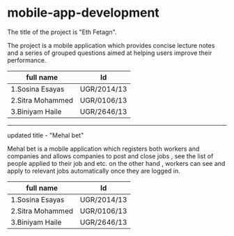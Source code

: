 # mobile-app-development
The title of the project is "Eth Fetagn".

The project is a mobile application which provides concise lecture notes and a series of grouped questions aimed at helping users improve their performance.


full name       | Id
--------------- |----------
1.Sosina Esayas | UGR/2014/13
2.Sitra Mohammed|UGR/0106/13
3.Biniyam Haile  |UGR/2646/13 

-------------------------------------------------------
updated title - "Mehal bet"

Mehal bet is a mobile application which registers both workers and companies and allows companies to post and close jobs , see the list of people applied to their job and etc. on the other hand , workers can see and apply to relevant jobs automatically once they are logged in. 

full name       | Id
--------------- |----------
1.Sosina Esayas | UGR/2014/13
2.Sitra Mohammed|UGR/0106/13
3.Biniyam Haile  |UGR/2646/13 
